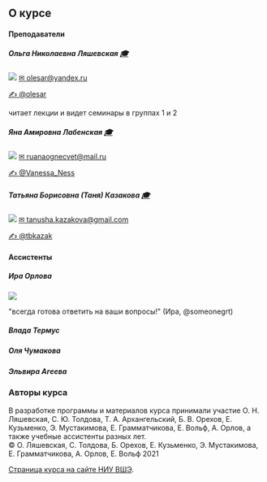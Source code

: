 ## О курсе

#### Преподаватели

##### Ольга Николаевна Ляшевская  <a href="https://www.hse.ru/staff/olesar">&#127891;</a> 
<img src="https://raw.githubusercontent.com/olesar/lingdata/gh-pages/fig/olesar.jpg" />  
<a href="mailto:olesar@yandex.ru" target="_blank">&#9993; olesar@yandex.ru</a>  

<a href="https://t.me/olesar">&#9997; @olesar</a>  

читает лекции и видет семинары в группах 1 и 2  

##### Яна Амировна Лабенская <a href="https://daneelsteel.github.io/webpage/">&#127891;</a>    
<img src="https://raw.githubusercontent.com/olesar/lingdata/gh-pages/fig/yanalabenskaya.jpg" />  
<a href="mailto:ruanaognecvet@mail.ru" target="_blank">&#9993; ruanaognecvet@mail.ru</a>   

<a href="https://t.me/Vanessa_Ness">&#9997; @Vanessa_Ness</a>  

##### Татьяна Борисовна (Таня) Казакова <a href="https://www.hse.ru/org/persons/225539844">&#127891;</a>  
<img src="https://raw.githubusercontent.com/olesar/lingdata/gh-pages/fig/tkazakova.jpeg" />  
<a href="mailto:tanusha.kazakova@gmail.com" target="_blank">&#9993; tanusha.kazakova@gmail.com</a>  

<a href="https://t.me/tbkazak">&#9997; @tbkazak</a> 

#### Ассистенты  

##### Ира Орлова 
<img src="https://raw.githubusercontent.com/olesar/lingdata/gh-pages/fig/irinaorlova.jpeg" />  

"всегда готова ответить на ваши вопросы!" (Ира, @someonegrt)

##### Влада Термус

##### Оля Чумакова 

##### Эльвира Агеева

### Авторы курса  
В разработке программы и материалов курса принимали участие О. Н. Ляшевская, С. Ю. Толдова, Т. А. Архангельский, Б. В. Орехов, Е. Кузьменко, Э. Мустакимова, Е. Грамматчикова, Е. Вольф, А. Орлов, а также учебные ассистенты разных лет.  
© О. Ляшевская, С. Толдова, Б. Орехов, Е. Кузьменко, Э. Мустакимова, Е. Грамматчикова, А. Орлов, Е. Вольф 2021

<a href="https://www.hse.ru/edu/courses/480296949">Страница курса на сайте НИУ ВШЭ</a>. 
